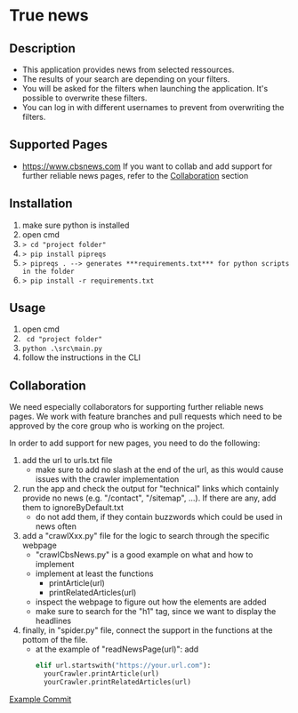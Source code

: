 # True news
## Description
- This application provides news from selected ressources.
- The results of your search are depending on your filters.
- You will be asked for the filters when launching the application. It's possible to overwrite these filters.
- You can log in with different usernames to prevent from overwriting the filters.
## Supported Pages
- https://www.cbsnews.com
If you want to collab and add support for further reliable news pages, refer to the [Collaboration](#collaboration) section
## Installation
1. make sure python is installed
2. open cmd
3. ```> cd "project folder"```
4. ```> pip install pipreqs```
5. ```> pipreqs . --> generates ***requirements.txt*** for python scripts in the folder```
6. ```> pip install -r requirements.txt```
## Usage
1. open cmd
2. ``` cd "project folder"```
3. ```python .\src\main.py```
4. follow the instructions in the CLI
## Collaboration
We need especially collaborators for supporting further reliable news pages. We work with feature branches and pull requests which need to be approved by the core group who is working on the project.

In order to add support for new pages, you need to do the following:
1. add the url to urls.txt file
   -  make sure to add no slash at the end of the url, as this would cause issues with the crawler implementation
2. run the app and check the output for "technical" links which containly provide no news (e.g. "/contact", "/sitemap", ...). If there are any, add them to ignoreByDefault.txt
   - do not add them, if they contain buzzwords which could be used in news often
3. add a "crawlXxx.py" file for the logic to search through the specific webpage
   - "crawlCbsNews.py" is a good example on what and how to implement
   - implement at least the functions
     - printArticle(url)
     - printRelatedArticles(url)
   - inspect the webpage to figure out how the elements are added
   - make sure to search for the "h1" tag, since we want to display the headlines
4. finally, in "spider.py" file, connect the support in the functions at the pottom of the file.
   - at the example of "readNewsPage(url)":
     add 
        ```python
        elif url.startswith("https://your.url.com"):
          yourCrawler.printArticle(url)
          yourCrawler.printRelatedArticles(url)
        ```
[Example Commit](https://github.com/vigi86/StairHACK2022/commit/7de963f7a23658ac7001c336d928e7ba91e4b8cb)
